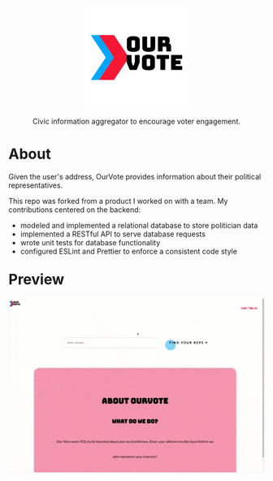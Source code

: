 <center>
  <img src="client/assets/ourvote.png" alt="logo"/>
  <p>Civic information aggregator to encourage voter engagement.</p>
</center>

<main style="margin-top:30px">
  <h1>About</h1>
  <p>Given the user's address, OurVote provides information about their political representatives. </p>
  <p>This repo was forked from a product I worked on with a team. My contributions centered on the backend:</p>
  <ul>
    <li>modeled and implemented a relational database to store politician data</li>
    <li>implemented a RESTful API to serve database requests</li> 
    <li>wrote unit tests for database functionality</li>
    <li>configured ESLint and Prettier to enforce a consistent code style</li>
  </ul>
</main>

<h1 style="margin-top:30px">Preview</h1>
<img src="client/assets/ourvote-screengrab.gif" alt="screen recording" />